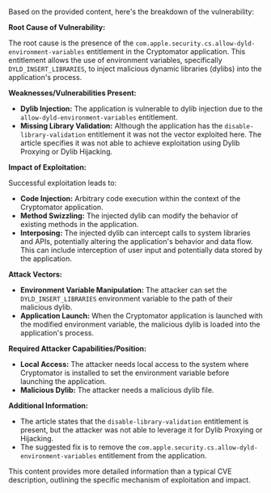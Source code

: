 Based on the provided content, here's the breakdown of the vulnerability:

**Root Cause of Vulnerability:**

The root cause is the presence of the `com.apple.security.cs.allow-dyld-environment-variables` entitlement in the Cryptomator application. This entitlement allows the use of environment variables, specifically `DYLD_INSERT_LIBRARIES`, to inject malicious dynamic libraries (dylibs) into the application's process.

**Weaknesses/Vulnerabilities Present:**

*   **Dylib Injection:** The application is vulnerable to dylib injection due to the `allow-dyld-environment-variables` entitlement.
*   **Missing Library Validation:** Although the application has the `disable-library-validation` entitlement it was not the vector exploited here. The article specifies it was not able to achieve exploitation using Dylib Proxying or Dylib Hijacking.

**Impact of Exploitation:**

Successful exploitation leads to:

*   **Code Injection:** Arbitrary code execution within the context of the Cryptomator application.
*   **Method Swizzling:** The injected dylib can modify the behavior of existing methods in the application.
*   **Interposing:** The injected dylib can intercept calls to system libraries and APIs, potentially altering the application's behavior and data flow. This can include interception of user input and potentially data stored by the application.

**Attack Vectors:**

*   **Environment Variable Manipulation:** The attacker can set the `DYLD_INSERT_LIBRARIES` environment variable to the path of their malicious dylib.
*   **Application Launch:** When the Cryptomator application is launched with the modified environment variable, the malicious dylib is loaded into the application's process.

**Required Attacker Capabilities/Position:**

*   **Local Access:** The attacker needs local access to the system where Cryptomator is installed to set the environment variable before launching the application.
*   **Malicious Dylib:** The attacker needs a malicious dylib file.

**Additional Information:**

*   The article states that the `disable-library-validation` entitlement is present, but the attacker was not able to leverage it for Dylib Proxying or Hijacking.
*   The suggested fix is to remove the `com.apple.security.cs.allow-dyld-environment-variables` entitlement from the application.

This content provides more detailed information than a typical CVE description, outlining the specific mechanism of exploitation and impact.